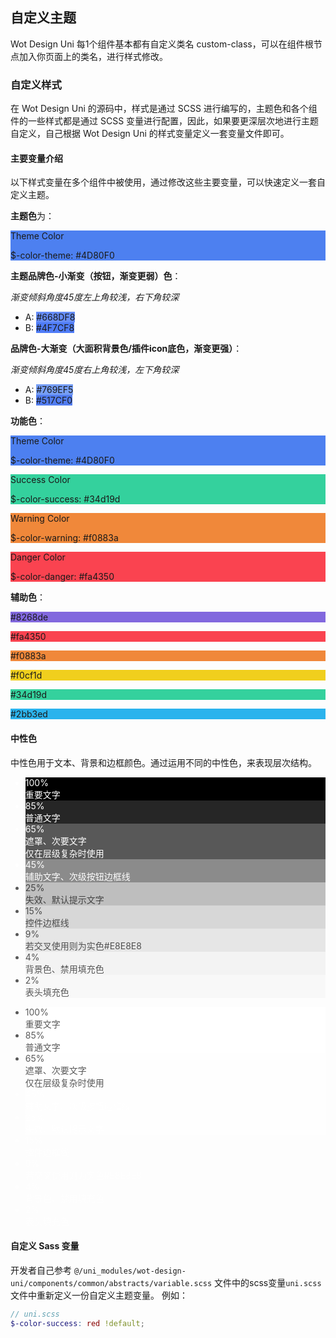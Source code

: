 ## 自定义主题

Wot Design Uni 每1个组件基本都有自定义类名 custom-class，可以在组件根节点加入你页面上的类名，进行样式修改。

### 自定义样式

在 Wot Design Uni 的源码中，样式是通过 SCSS 进行编写的，主题色和各个组件的一些样式都是通过 SCSS 变量进行配置，因此，如果要更深层次地进行主题自定义，自己根据 Wot Design Uni 的样式变量定义一套变量文件即可。

#### 主要变量介绍

以下样式变量在多个组件中被使用，通过修改这些主要变量，可以快速定义一套自定义主题。

**主题色**为：

<div class="style-block" style="background: #4D80F0;">
  <p>Theme Color</p>
  <p>$-color-theme: #4D80F0</p>
</div>

**主题品牌色-小渐变（按钮，渐变更弱）色**：
<div class="color-wrapper">
  <span class="style-block liner-color" style="background: linear-gradient(315deg, rgba(79,124,248,1) 0%,rgba(102,141,248,1) 100%);">
    <span class="a-dot"></span>
    <span class="b-dot"></span>
  </span>

  <div class="demo-right">
    <i>渐变倾斜角度45度左上角较浅，右下角较深</i>
    <ul>
      <li>A: <span class="color-block" style="background: #668DF8">#668DF8</span></li>
      <li>B: <span class="color-block" style="background: #4F7CF8">#4F7CF8</span></li>
    </ul>
  </div>
</div>

**品牌色-大渐变（大面积背景色/插件icon底色，渐变更强）**：

<div class="color-wrapper">
  <span class="style-block liner-color liner-color1" style="background: linear-gradient(315deg, rgba(81,124,240,1) 0%,rgba(118,158,245,1) 100%);">
    <span class="a-dot"></span>
    <span class="b-dot"></span>
  </span>

  <div class="demo-right">
    <i>渐变倾斜角度45度右上角较浅，左下角较深</i>
    <ul>
      <li>A: <span class="color-block" style="background: #769EF5">#769EF5</span></li>
      <li>B: <span class="color-block" style="background: #517CF0">#517CF0</span></li>
    </ul>
  </div>
</div>

**功能色**：

<div class="style-block" style="background: #4D80F0;">
  <p>Theme Color</p>
  <p>$-color-theme: #4D80F0</p>
</div>
<div class="style-block" style="background: #34d19d;">
  <p>Success Color</p>
  <p>$-color-success: #34d19d</p>
</div>
<div class="style-block" style="background: #f0883a;">
  <p>Warning Color</p>
  <p>$-color-warning: #f0883a</p>
</div>
<div class="style-block" style="background: #fa4350;">
  <p>Danger Color</p>
  <p>$-color-danger: #fa4350</p>
</div>

**辅助色**：

<div class="style-block" style="background: #8268de;">
  <p>#8268de</p>
</div>
<div class="style-block" style="background: #fa4350;">
  <p>#fa4350</p>
</div>
<div class="style-block" style="background: #f0883a;">
  <p>#f0883a</p>
</div>
<div class="style-block" style="background: #f0cf1d;">
  <p>#f0cf1d</p>
</div>
<div class="style-block" style="background: #34d19d;">
  <p>#34d19d</p>
</div>
<div class="style-block" style="background: #2bb3ed;">
  <p>#2bb3ed</p>
</div>

#### 中性色

中性色用于文本、背景和边框颜色。通过运用不同的中性色，来表现层次结构。

<ul class="color-group">
  <li class="color-group-line" style="background: rgba(0,0,0,1);color: #fff">100%<div>重要文字</div></li>
  <li class="color-group-line" style="background: rgba(0,0,0,0.85);color: #fff">85%<div>普通文字</div></li>
  <li class="color-group-line" style="background: rgba(0,0,0,0.65);color: #fff">65%<div>遮罩、次要文字<br/>仅在层级复杂时使用</div></li>
  <li class="color-group-line" style="background: rgba(0,0,0,0.45);color: #fff">45%<div>辅助文字、次级按钮边框线</div></li>
  <li class="color-group-line" style="background: rgba(0,0,0,0.25);color: rgba(0,0,0,0.65)">25%<div>失效、默认提示文字</div></li>
  <li class="color-group-line" style="background: rgba(0,0,0,0.15);color: rgba(0,0,0,0.65)">15%<div>控件边框线</div></li>
  <li class="color-group-line" style="background: rgba(0,0,0,0.09);color: rgba(0,0,0,0.65)">9%<div>若交叉使用则为实色#E8E8E8</div></li>
  <li class="color-group-line" style="background: rgba(0,0,0,0.04);color: rgba(0,0,0,0.65)">4%<div>背景色、禁用填充色</div></li>
  <li class="color-group-line" style="background: rgba(0,0,0,0.02);color: rgba(0,0,0,0.65)">2%<div>表头填充色</div></li>
</ul>

<ul class="color-group dark">
  <li class="color-group-line" style="background: rgba(255,255,255,1);color: rgba(0,0,0,0.65)">100%<div>重要文字</div></li>
  <li class="color-group-line" style="background: rgba(255,255,255,0.85);color: rgba(0,0,0,0.65)">85%<div>普通文字</div></li>
  <li class="color-group-line" style="background: rgba(255,255,255,0.65);color: rgba(0,0,0,0.65)">65%<div>遮罩、次要文字<br/>仅在层级复杂时使用</div></li>
  <li class="color-group-line" style="background: rgba(255,255,255,0.45);color: rgba(255,255,255,0.65)">45%<div>辅助文字、次级按钮边框线</div></li>
  <li class="color-group-line" style="background: rgba(255,255,255,0.25);color: rgba(255,255,255,0.65)">25%<div>失效、默认提示文字</div></li>
  <li class="color-group-line" style="background: rgba(255,255,255,0.15);color: rgba(255,255,255,0.65)">15%<div>控件边框线</div></li>
  <li class="color-group-line" style="background: rgba(255,255,255,0.09);color: rgba(255,255,255,0.65)">9%<div>若交叉使用则为实色#E8E8E8</div></li>
  <li class="color-group-line" style="background: rgba(255,255,255,0.04);color: rgba(255,255,255,0.65)">4%<div>背景色、禁用填充色</div></li>
  <li class="color-group-line" style="background: rgba(255,255,255,0.02);color: rgba(255,255,255,0.65)">2%<div>表头填充色</div></li>
</ul>

#### 自定义 Sass 变量

开发者自己参考 `@/uni_modules/wot-design-uni/components/common/abstracts/variable.scss` 文件中的scss变量`uni.scss`文件中重新定义一份自定义主题变量。
例如：
```scss
// uni.scss
$-color-success: red !default;

```
